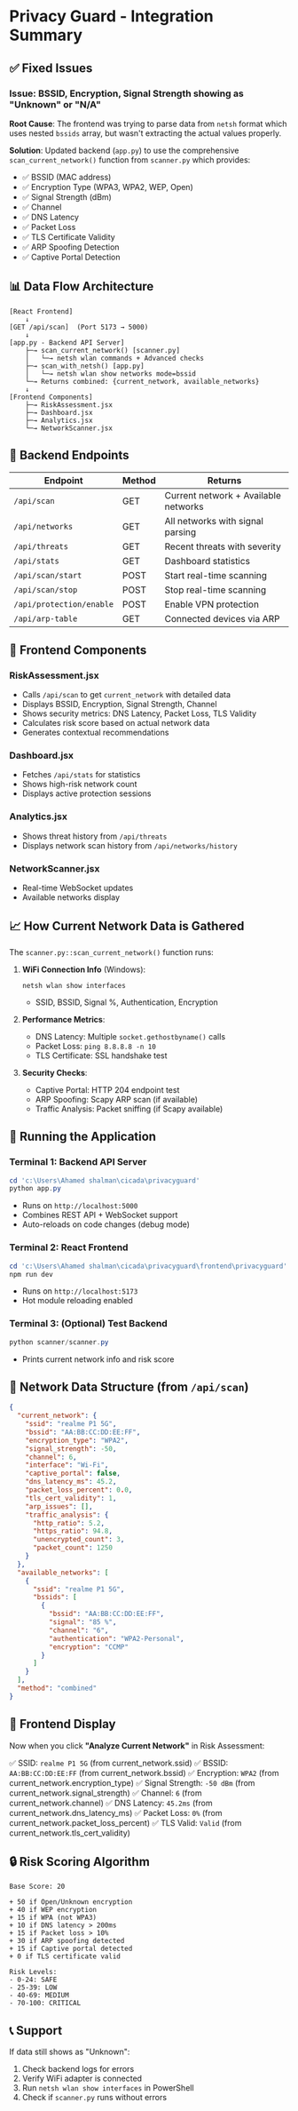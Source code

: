 # Privacy Guard - Integration Summary

## ✅ Fixed Issues

### Issue: BSSID, Encryption, Signal Strength showing as "Unknown" or "N/A"

**Root Cause**: The frontend was trying to parse data from `netsh` format which uses nested `bssids` array, but wasn't extracting the actual values properly.

**Solution**: Updated backend (`app.py`) to use the comprehensive `scan_current_network()` function from `scanner.py` which provides:

- ✅ BSSID (MAC address)
- ✅ Encryption Type (WPA3, WPA2, WEP, Open)
- ✅ Signal Strength (dBm)
- ✅ Channel
- ✅ DNS Latency
- ✅ Packet Loss
- ✅ TLS Certificate Validity
- ✅ ARP Spoofing Detection
- ✅ Captive Portal Detection

## 📊 Data Flow Architecture

```
[React Frontend]
    ↓
[GET /api/scan]  (Port 5173 → 5000)
    ↓
[app.py - Backend API Server]
    ├─→ scan_current_network() [scanner.py]
    │   └─→ netsh wlan commands + Advanced checks
    ├─→ scan_with_netsh() [app.py]
    │   └─→ netsh wlan show networks mode=bssid
    └─→ Returns combined: {current_network, available_networks}
    ↓
[Frontend Components]
    ├─→ RiskAssessment.jsx
    ├─→ Dashboard.jsx
    ├─→ Analytics.jsx
    └─→ NetworkScanner.jsx
```

## 🔧 Backend Endpoints

| Endpoint                 | Method | Returns                              |
| ------------------------ | ------ | ------------------------------------ |
| `/api/scan`              | GET    | Current network + Available networks |
| `/api/networks`          | GET    | All networks with signal parsing     |
| `/api/threats`           | GET    | Recent threats with severity         |
| `/api/stats`             | GET    | Dashboard statistics                 |
| `/api/scan/start`        | POST   | Start real-time scanning             |
| `/api/scan/stop`         | POST   | Stop real-time scanning              |
| `/api/protection/enable` | POST   | Enable VPN protection                |
| `/api/arp-table`         | GET    | Connected devices via ARP            |

## 🎯 Frontend Components

### RiskAssessment.jsx

- Calls `/api/scan` to get `current_network` with detailed data
- Displays BSSID, Encryption, Signal Strength, Channel
- Shows security metrics: DNS Latency, Packet Loss, TLS Validity
- Calculates risk score based on actual network data
- Generates contextual recommendations

### Dashboard.jsx

- Fetches `/api/stats` for statistics
- Shows high-risk network count
- Displays active protection sessions

### Analytics.jsx

- Shows threat history from `/api/threats`
- Displays network scan history from `/api/networks/history`

### NetworkScanner.jsx

- Real-time WebSocket updates
- Available networks display

## 📈 How Current Network Data is Gathered

The `scanner.py::scan_current_network()` function runs:

1. **WiFi Connection Info** (Windows):

   ```
   netsh wlan show interfaces
   ```

   - SSID, BSSID, Signal %, Authentication, Encryption

2. **Performance Metrics**:

   - DNS Latency: Multiple `socket.gethostbyname()` calls
   - Packet Loss: `ping 8.8.8.8 -n 10`
   - TLS Certificate: SSL handshake test

3. **Security Checks**:
   - Captive Portal: HTTP 204 endpoint test
   - ARP Spoofing: Scapy ARP scan (if available)
   - Traffic Analysis: Packet sniffing (if Scapy available)

## 🚀 Running the Application

### Terminal 1: Backend API Server

```powershell
cd 'c:\Users\Ahamed shalman\cicada\privacyguard'
python app.py
```

- Runs on `http://localhost:5000`
- Combines REST API + WebSocket support
- Auto-reloads on code changes (debug mode)

### Terminal 2: React Frontend

```powershell
cd 'c:\Users\Ahamed shalman\cicada\privacyguard\frontend\privacyguard'
npm run dev
```

- Runs on `http://localhost:5173`
- Hot module reloading enabled

### Terminal 3: (Optional) Test Backend

```powershell
python scanner/scanner.py
```

- Prints current network info and risk score

## 📝 Network Data Structure (from `/api/scan`)

```json
{
  "current_network": {
    "ssid": "realme P1 5G",
    "bssid": "AA:BB:CC:DD:EE:FF",
    "encryption_type": "WPA2",
    "signal_strength": -50,
    "channel": 6,
    "interface": "Wi-Fi",
    "captive_portal": false,
    "dns_latency_ms": 45.2,
    "packet_loss_percent": 0.0,
    "tls_cert_validity": 1,
    "arp_issues": [],
    "traffic_analysis": {
      "http_ratio": 5.2,
      "https_ratio": 94.8,
      "unencrypted_count": 3,
      "packet_count": 1250
    }
  },
  "available_networks": [
    {
      "ssid": "realme P1 5G",
      "bssids": [
        {
          "bssid": "AA:BB:CC:DD:EE:FF",
          "signal": "85 %",
          "channel": "6",
          "authentication": "WPA2-Personal",
          "encryption": "CCMP"
        }
      ]
    }
  ],
  "method": "combined"
}
```

## 🎨 Frontend Display

Now when you click **"Analyze Current Network"** in Risk Assessment:

✅ SSID: `realme P1 5G` (from current_network.ssid)
✅ BSSID: `AA:BB:CC:DD:EE:FF` (from current_network.bssid)
✅ Encryption: `WPA2` (from current_network.encryption_type)
✅ Signal Strength: `-50 dBm` (from current_network.signal_strength)
✅ Channel: `6` (from current_network.channel)
✅ DNS Latency: `45.2ms` (from current_network.dns_latency_ms)
✅ Packet Loss: `0%` (from current_network.packet_loss_percent)
✅ TLS Valid: `Valid` (from current_network.tls_cert_validity)

## 🔒 Risk Scoring Algorithm

```
Base Score: 20

+ 50 if Open/Unknown encryption
+ 40 if WEP encryption
+ 15 if WPA (not WPA3)
+ 10 if DNS latency > 200ms
+ 15 if Packet loss > 10%
+ 30 if ARP spoofing detected
+ 15 if Captive portal detected
+ 0 if TLS certificate valid

Risk Levels:
- 0-24: SAFE
- 25-39: LOW
- 40-69: MEDIUM
- 70-100: CRITICAL
```

## 📞 Support

If data still shows as "Unknown":

1. Check backend logs for errors
2. Verify WiFi adapter is connected
3. Run `netsh wlan show interfaces` in PowerShell
4. Check if `scanner.py` runs without errors
